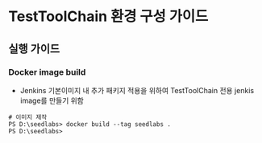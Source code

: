 # TestToolChain 환경 구성 가이드

## 실행 가이드

### Docker image build

- Jenkins 기본이미지 내 추가 패키지 적용을 위하여 TestToolChain 전용 jenkis image를 만들기 위함

```
# 이미지 제작
PS D:\seedlabs> docker build --tag seedlabs .
PS D:\seedlabs>
```
